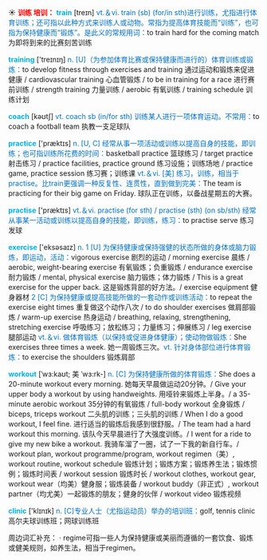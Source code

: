 ☀ <font color="red">**训练 培训：**</font>
<font color="sky blue">**train**</font> [treɪn] 
<font color="#0070c0">vt.＆vi. train (sb) (for/in sth)进行训练，尤指进行体育训练；还可指以此种方式来训练人或动物。常指为提高体育技能而“训练”，也可指为保持健康而“锻炼”。是此义的常规用词：</font>to train hard for the coming match 为即将到来的比赛刻苦训练

<font color="sky blue">**training**</font> ['treɪnɪŋ] 
<font color="#0070c0">n. [U]（为参加体育比赛或保持健康而进行的）体育训练或锻炼：</font>to develop fitness through exercises and training 通过运动和锻炼来促进健康 / cardiovascular training 心血管锻炼 / to be in training for a race 进行赛前训练 / strength training 力量训练 / aerobic 有氧训练 / training schedule 训练计划

<font color="sky blue">**coach**</font> [kəʊtʃ] 
<font color="#0070c0">vt. coach sb (in/for sth) 训练某人进行一项体育运动。不常用：</font>to coach a football team 执教一支足球队 

<font color="sky blue">**practice**</font> ['præktɪs] 
<font color="#0070c0">n. [U, C] 经常从事一项活动或训练以提高自身的技能，即训练；也可指训练所花费的时间：</font>basketball practice 篮球练习 / target practice 射击练习 / practice facilities, practice ground 练习设施；训练场地 / practice game, practice session 练习赛；训练课 <font color="#0070c0">vt.＆vi. [美] 练习，训练，相当于practise。比train更强调一种反复性、连贯性，直到做到完美：</font>The team is practicing for their big game on Friday. 球队正在训练，以备战星期五的大赛。

<font color="sky blue">**practise**</font> ['præktɪs] 
<font color="#0070c0">vt.＆vi. practise (for sth) / practise (sth) (on sb/sth) 经常从事某一活动或训练以提高自身的技能，即训练，练习：</font>to practise serve 练习发球

<font color="sky blue">**exercise**</font> ['eksəsaɪz] 
<font color="#0070c0">n. 1 [U] 为保持健康或保持强健的状态所做的身体或脑力锻炼，即运动，活动：</font>vigorous exercise 剧烈的运动 / morning exercise 晨练 / aerobic, weight-bearing exercise 有氧锻炼；负重锻炼 / endurance exercise 耐力锻炼 / mental, physical exercise 脑力锻炼；体力锻炼 / This is a great exercise for the upper back. 这是锻炼背部的好方法。/ exercise equipment 健身器材 <font color="#0070c0">2 [C] 为保持健康或提高技能所做的一套动作或训练活动：</font>to repeat the exercise eight times 重复做这个动作八次 / to do shoulder exercises 做肩部锻炼 / warm-up exercise 热身运动 / breathing, relaxing, strengthening, stretching exercise 呼吸练习；放松练习；力量练习；伸展练习 / leg exercise 腿部运动 <font color="#0070c0">vt.＆vi. 做体育锻炼（以保持或促进身体健康）；使动物做锻炼：</font>She exercises three times a week. 她一周锻炼三次。<font color="#0070c0">vt. 针对身体部位进行体育锻炼：</font>to exercise the shoulders 锻炼肩部
           
<font color="sky blue">**workout**</font> [ˈwɜ:kaʊt; 美 ˈwɜ:rk-]
<font color="#0070c0">n. [C] 为保持健康所做的体育锻炼：</font>She does a 20-minute workout every morning. 她每天早晨做运动20分钟。/ Give your upper body a workout by using handweights. 用哑铃来锻炼上半身。/ a 35-minute aerobic workout 35分钟的有氧锻炼 / full-body workout 全身锻炼 / biceps, triceps workout 二头肌的训练；三头肌的训练 / When I do a good workout, I feel fine. 进行适当的锻炼后我感到很舒服。/ The team had a hard workout this morning. 该队今天早晨进行了大强度训练。/ I went for a ride to give my new bike a workout. 我骑车溜了一圈，试了一下我的新自行车。/ workout plan, workout programme/program, workout regimen（美）, workout routine, workout schedule 锻炼计划；锻炼方案；锻炼养生法；锻炼惯例；锻炼时间表 / workout session 锻炼时长 / workout clothes, workout gear, workout wear（均美）健身服；锻炼装备 / workout buddy（非正式）, workout partner（均尤美）一起锻炼的朋友；健身的伙伴 / workout video 锻炼视频

<font color="sky blue">**clinic**</font> ['klɪnɪk] 
<font color="#0070c0">n. [C]专业人士（尤指运动员）举办的培训班：</font>golf, tennis clinic 高尔夫球训练班；网球训练班

周边词汇补充：
· regime可指一些人为保持健康或美丽而遵循的一套饮食、锻炼或健美规则，如养生法，相当于regimen。


